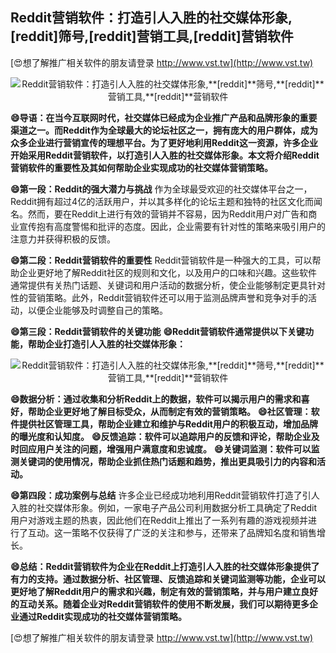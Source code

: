 ## **Reddit营销软件：打造引人入胜的社交媒体形象,**[reddit]**筛号,**[reddit]**营销工具,**[reddit]**营销软件**

[😍想了解推广相关软件的朋友请登录 http://www.vst.tw](http://www.vst.tw)

 <center><img src="https://vst.tw/MP4/tuiguang/png/0.png" alt="Reddit营销软件：打造引人入胜的社交媒体形象,**[reddit]**筛号,**[reddit]**营销工具,**[reddit]**营销软件"></center>

**😄导语：在当今互联网时代，社交媒体已经成为企业推广产品和品牌形象的重要渠道之一。而Reddit作为全球最大的论坛社区之一，拥有庞大的用户群体，成为众多企业进行营销宣传的理想平台。为了更好地利用Reddit这一资源，许多企业开始采用Reddit营销软件，以打造引人入胜的社交媒体形象。本文将介绍Reddit营销软件的重要性及其如何帮助企业实现成功的社交媒体营销策略。**

**😄第一段：Reddit的强大潜力与挑战**
作为全球最受欢迎的社交媒体平台之一，Reddit拥有超过4亿的活跃用户，并以其多样化的论坛主题和独特的社区文化而闻名。然而，要在Reddit上进行有效的营销并不容易，因为Reddit用户对广告和商业宣传抱有高度警惕和批评的态度。因此，企业需要有针对性的策略来吸引用户的注意力并获得积极的反馈。

**😄第二段：Reddit营销软件的重要性**
Reddit营销软件是一种强大的工具，可以帮助企业更好地了解Reddit社区的规则和文化，以及用户的口味和兴趣。这些软件通常提供有关热门话题、关键词和用户活动的数据分析，使企业能够制定更具针对性的营销策略。此外，Reddit营销软件还可以用于监测品牌声誉和竞争对手的活动，以便企业能够及时调整自己的策略。

**😄第三段：Reddit营销软件的关键功能**
**😄Reddit营销软件通常提供以下关键功能，帮助企业打造引人入胜的社交媒体形象：**

 <center><img src="https://vst.tw/MP4/tuiguang/png/7.png" alt="Reddit营销软件：打造引人入胜的社交媒体形象,**[reddit]**筛号,**[reddit]**营销工具,**[reddit]**营销软件"></center>

**😄数据分析：通过收集和分析Reddit上的数据，软件可以揭示用户的需求和喜好，帮助企业更好地了解目标受众，从而制定有效的营销策略。**
**😄社区管理：软件提供社区管理工具，帮助企业建立和维护与Reddit用户的积极互动，增加品牌的曝光度和认知度。**
**😄反馈追踪：软件可以追踪用户的反馈和评论，帮助企业及时回应用户关注的问题，增强用户满意度和忠诚度。**
**😄关键词监测：软件可以监测关键词的使用情况，帮助企业抓住热门话题和趋势，推出更具吸引力的内容和活动。**

**😄第四段：成功案例与总结**
许多企业已经成功地利用Reddit营销软件打造了引人入胜的社交媒体形象。例如，一家电子产品公司利用数据分析工具确定了Reddit用户对游戏主题的热衷，因此他们在Reddit上推出了一系列有趣的游戏视频并进行了互动。这一策略不仅获得了广泛的关注和参与，还带来了品牌知名度和销售增长。

**😄总结：Reddit营销软件为企业在Reddit上打造引人入胜的社交媒体形象提供了有力的支持。通过数据分析、社区管理、反馈追踪和关键词监测等功能，企业可以更好地了解Reddit用户的需求和兴趣，制定有效的营销策略，并与用户建立良好的互动关系。随着企业对Reddit营销软件的使用不断发展，我们可以期待更多企业通过Reddit实现成功的社交媒体营销策略。**

[😍想了解推广相关软件的朋友请登录 http://www.vst.tw](http://www.vst.tw)



